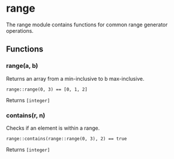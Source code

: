 
# range

The range module contains functions for common range generator operations.
## Functions
### range(a, b)

Returns an array from a min-inclusive to b max-inclusive.

```tremor
range::range(0, 3) == [0, 1, 2]
```

Returns `[integer]`

### contains(r, n)

Checks if an element is within a range.

```tremor
range::contains(range::range(0, 3), 2) == true
```

Returns `[integer]`

